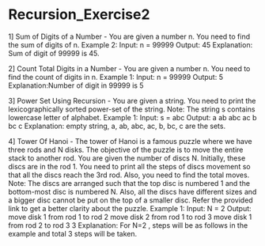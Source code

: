 # Recursion_Exercise2
1] Sum of Digits of a Number - You are given a number n. You need to find the sum of digits of n.
Example 2:
Input:
n = 99999
Output: 45
Explanation: Sum of digit of 99999 is 45.

2] Count Total Digits in a Number - You are given a number n. You need to find the count of digits in n.
Example 1:
Input:
n  = 99999
Output: 5
Explanation:Number of digit in 99999 is 5

3] Power Set Using Recursion - You are given a string. You need to print the lexicographically sorted power-set of the string.
Note: The string s contains lowercase letter of alphabet.
Example 1:
Input:
s = abc
Output: a ab abc ac b bc c
Explanation: empty string, 
a, ab, abc, ac, b, bc, c 
are the sets.

4] Tower Of Hanoi - The tower of Hanoi is a famous puzzle where we have three rods and N disks. The objective of the puzzle is to move the entire stack to another rod. You are given the number of discs N. Initially, these discs are in the rod 1. You need to print all the steps of discs movement so that all the discs reach the 3rd rod. Also, you need to find the total moves.
Note: The discs are arranged such that the top disc is numbered 1 and the bottom-most disc is numbered N. Also, all the discs have different sizes and a bigger disc cannot be put on the top of a smaller disc. Refer the provided link to get a better clarity about the puzzle.
Example 1:
Input:
N = 2
Output:
move disk 1 from rod 1 to rod 2
move disk 2 from rod 1 to rod 3
move disk 1 from rod 2 to rod 3
3
Explanation: For N=2 , steps will be
as follows in the example and total
3 steps will be taken.
